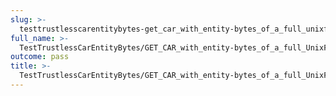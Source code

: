 ```yaml
---
slug: >-
  testtrustlesscarentitybytes-get_car_with_entity-bytes_of_a_full_unixfs_file_(format=car)-header_content-disposition
full_name: >-
  TestTrustlessCarEntityBytes/GET_CAR_with_entity-bytes_of_a_full_UnixFS_file_(format=car)/Header_Content-Disposition
outcome: pass
title: >-
  TestTrustlessCarEntityBytes/GET_CAR_with_entity-bytes_of_a_full_UnixFS_file_(format=car)/Header_Content-Disposition
---
```


